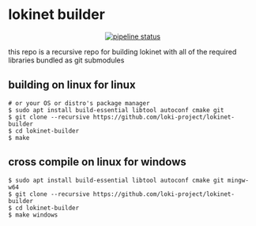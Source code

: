# lokinet builder

<p align="center">
    <a href="https://github.com/loki-project/lokinet-builder/commits/master"><img alt="pipeline status" src="https://gitlab.com/lokiproject/lokinet-builder/badges/master/pipeline.svg" /></a>
</p>

this repo is a recursive repo for building lokinet with all of the required libraries bundled as git submodules

## building on linux for linux

    # or your OS or distro's package manager
    $ sudo apt install build-essential libtool autoconf cmake git
    $ git clone --recursive https://github.com/loki-project/lokinet-builder
    $ cd lokinet-builder
    $ make 

## cross compile on linux for windows
    
    $ sudo apt install build-essential libtool autoconf cmake git mingw-w64
    $ git clone --recursive https://github.com/loki-project/lokinet-builder
    $ cd lokinet-builder
    $ make windows

